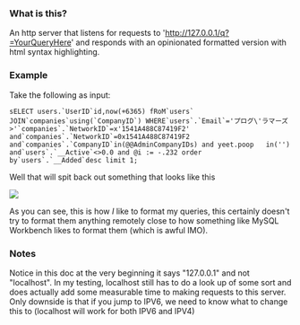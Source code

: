 ### What is this?

An http server that listens for requests to 'http://127.0.0.1/q?=YourQueryHere' and responds with an opinionated formatted version with html syntax highlighting.

### Example

Take the following as input:

``sELECT users.`UserID`id,now(+6365)
fRoM`users`
JOIN`companies`using(`CompanyID`) WHERE`users`.`Email`='プログ\'ラマーズ>'`companies`.`NetworkID`=x'1541A488C87419F2' and`companies`.`NetworkID`=0x1541A488C87419F2
and`companies`.`CompanyID`in(@@AdminCompanyIDs) and yeet.poop   in('') and`users`.`__Active`<>0.0 and @i := -.232 order by`users`.`__Added`desc limit 1;``

Well that will spit back out something that looks like this

![](https://d159l1kvshziji.cloudfront.net/i/BUI3/M.png)

As you can see, this is how *I* like to format my queries, this certainly doesn't try to format them anything remotely close to how something like MySQL Workbench likes to format them (which is awful IMO).

### Notes

Notice in this doc at the very beginning it says "127.0.0.1" and not "localhost". In my testing, localhost still has to do a look up of some sort and does actually add some measurable time to making requests to this server. Only downside is that if you jump to IPV6, we need to know what to change this to (localhost will work for both IPV6 and IPV4)
